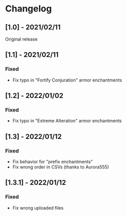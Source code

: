 # Changelog

## [1.0] - 2021/02/11

Original release

## [1.1] - 2021/02/11

### Fixed

- Fix typo in "Fortify Conjuration" armor enchantments

## [1.2] - 2022/01/02

### Fixed

- Fix typo in "Extreme Alteration" armor enchantments

## [1.3] - 2022/01/12

### Fixed

- Fix behavior for "prefix enchantments"
- Fix wrong order in CSVs (thanks to Aurora555)

## [1.3.1] - 2022/01/12

### Fixed

- Fix wrong uploaded files

